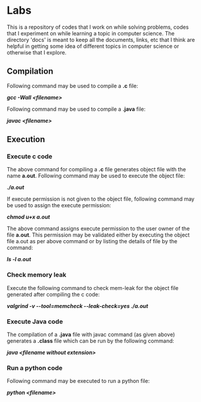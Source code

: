 # Labs
This is a repository of codes that I work on while solving problems, codes that
I experiment on while learning a topic in computer science. The directory 'docs'
is meant to keep all the documents, links, etc that I think are helpful in
getting some idea of different topics in computer science or otherwise that I
explore. 

## Compilation 
Following command may be used to compile a **.c** file:

 **_gcc -Wall \<filename\>_**

Following command may be used to compile a **.java** file:

 **_javac \<filename\>_**

## Execution 
### Execute c code 
The above command for compiling a **.c** file generates object file with the
name **a.out**. Following command may be used to execute the object file:

 **_./a.out_**

If execute permission is not given to the object file, following command may be
used to assign the execute permission:

 **_chmod u+x a.out_**

The above command assigns execute permission to the user owner of the file
**a.out**. This permission may be validated either by executing the object file
a.out as per above command or by listing the details of file by the command:

 **_ls -l a.out_**

### Check memory leak 
Execute the following command to check mem-leak for the object file generated
after compiling the c code:

 **_valgrind -v --tool=memcheck --leak-check=yes ./a.out_**

### Execute Java code 
The compilation of a **.java** file with javac command (as
given above) generates a **.class** file which can be run by the following
command:

 **_java \<filename without extension\>_**

### Run a python code 
Following command may be executed to run a python file:

 **_python \<filename\>_**

